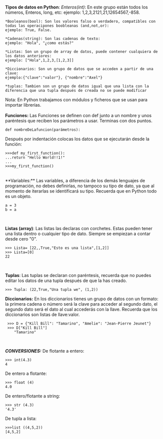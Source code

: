 ﻿


**Tipos de datos en Python**:
    *Enteros(int)*: En este grupo están todos los números, Enteros, long, etc:
    ejemplo: 1,2,3,2121,21,12654567,-858.

    *Booleanos(bool): Son los valores falso o verdadero, compatibles con todas las operacipones boobleanas (and,not,or):
    ejemplo: True, False.

    *Cadenas(string): Son las cadenas de texto:
    ejemplo: "Hola", "¿como estás?"

    *Listas: Son un grupo de array de datos, puede contener cualquiera de los datos anteriores:
    ejemplo: ["Hola",1,2,3,[1,2,3]]

    *Diccionarios: Son un grupo de datos que se acceden a partir de una clave:
    ejemplo:{"clave":"valor"}, {"nombre":"Axel"}

    *tuplas: Tambien son un grupo de datos igual que una lista con la diferencia que una tupla después de creada no se puede modificar

Nota: En Python trabajamos con módulos y ficheros que se usan para importar librerías.
<br><br>
**Funciones:**
Las Funciones se definen con def junto a un nombre y unos paréntesis que reciben los parámetros a usar.  Terminas con dos puntos.
	
	def nombreDeLafuncion(parámetros):
 Después por indentación colocas los datos que se ejecutarán desde la función:
 

    >>>def my_first_function():
    ...return "Hello World!!1!"
    ...
    >>>my_first_function()
   <br>
   **Variables:**
   Las variables, a diferencia de los demás lenguajes de programación, no debes definirlas, no tampoco su tipo de dato, ya que al momento de iterarlas se identificará su tipo. Recuerda que en Python todo es un objeto. <br>
   

    a = 3
    b = a
   
   <br> 
   
   **Listas (array)**:
   Las listas las declaras con corchetes. Estas pueden tener una lista dentro o cualquier tipo de dato. Siempre se empiezan a contar desde cero "0".

    >>> Lista= [22,,True,"Esto es una lista",[1,2]]
    >>> Lista=[0]
	22
   <br>

**Tuplas**:
Las tuplas se declaran con paréntesis, recuerda que no puedes editar los datos de una tupla después de que la has creado. 

    >>> Tupla: (22,True,"Una tupla we", (1,2))


   
**Diccionarios:**
En los diccionarios tienes un grupo de datos con un formato: la primera cadena o número será la clave para acceder al segundo dato, el segundo dato será el dato al cual accederás con la llave. Recuerda que los diccionarios son listas de llave:valor.

     >>> D = {"Kill Bill": "Tamarino", "Amelie": "Jean-Pierre Jeunet"}  
     >>> D["Kill Bill"]
		"Tamarino"

<br>

***CONVERSIONES:***
De flotante a entero:

    >>> int(4.3)
    4
 De entero a flotante:
 
    >>> float (4)
    4.0
 De entero/flotante a string:
 

    >>> str (4.3)
    '4.3'
De tupla a lista:

    >>>list ((4,5,2))
    [4,5,2]

